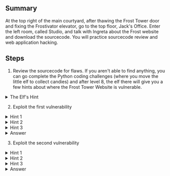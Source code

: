## Summary
At the top right of the main courtyard, after thawing the Frost Tower door and fixing the Frostivator elevator, go to the top floor, Jack's Office. Enter the left room, called Studio, and talk with Ingreta about the Frost website and download the sourcecode. You will practice sourcecode review and web application hacking.

## Steps
1. Review the sourcecode for flaws. If you aren't able to find anything, you can go complete the Python coding challenges (where you move the little elf to collect candies) and after level 8, the elf there will give you a few hints about where the Frost Tower Website is vulnerable.
<details>
  <summary>The Elf's Hint</summary>
  He tells you to review a couple of lib docs - the npm express-session package (https://www.npmjs.com/package/express-session) and the mysqljs/mysql package (https://github.com/mysqljs/mysql).
</details>

2. Exploit the first vulnerability
<details>
  <summary>Hint 1</summary>
  The server.js file imports the express-session package. Take a look at how it uses this lib to find developer flaws in session management.
</details>

<details>
  <summary>Hint 2</summary>
  The server.js file assigns the unauthenticated user a session when a certain unauthenticated call is made with certain logic. Try to trigger it and verify a valid session by browsing to the session-protected /dashboard page.
</details>

<details>
  <summary>Hint 3</summary>
  The server.js "/postcontact" method assigns the user a session when certain logic is followed. Try to trigger it and verify a valid session by browsing to the session-protected /dashboard page.
</details>

<details>
  <summary>Answer</summary>
  Submit the /contact form using some email address. Submit the form again, using the same email address. You now have a session and can navigate to /dashboard to confirm.
</details>

3. Exploit the second vulnerability
<details>
  <summary>Hint 1</summary>
  The server.js file imports the mysql package. Take a look at the official docs to identify potential mistake points where developers may accidentally insecurely implement classes/calls.
</details>

<details>
  <summary>Hint 2</summary>
  The server.js "/detail/:id" method is a good place to look.
</details>

<details>
  <summary>Hint 3</summary>
  The server.js "/detail/:id" method calls the insecure raw() method on the mysql connection to execute a raw query. Try to manipulate the user input to exploit this vulnerability.
</details>

<details>
  <summary>Answer</summary>
  While "/detail/1,1 or 1=1" may work to get all results, UNION-based SQL injection will give you all database user password hashes! You can build this exploit by reviewing the database tables sourcecode. https://staging.jackfrosttower.com/detail/1,2,4%20union%20select%20*%20from%20users--
</details>
